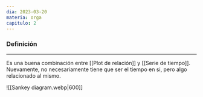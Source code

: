 ```yaml
---
dia: 2023-03-20
materia: orga
capitulo: 2
---
```

### Definición
---
Es una buena combinación entre [[Plot de relación]] y [[Serie de tiempo]]. Nuevamente, no necesariamente tiene que ser el tiempo en si, pero algo relacionado al mismo.

![[Sankey diagram.webp|600]]